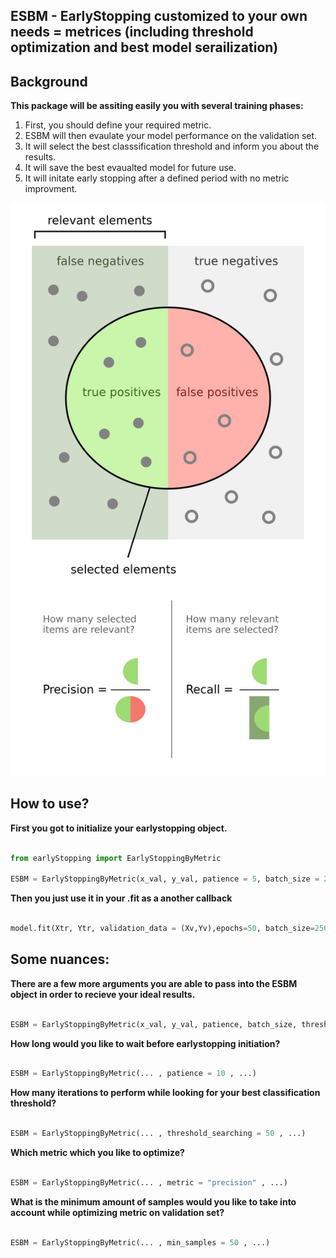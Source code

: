## ESBM - EarlyStopping customized to your own needs = metrices (including threshold optimization and best model serailization)


## Background

**This package will be assiting easily you with several training phases:**

1. First, you should define your required metric.
2. ESBM will then evaulate your model performance on the validation set.
3. It will select the best classsification threshold and inform you about the results.
4. It will save the best evaualted model for future use.
5. It will initate early stopping after a defined period with no metric improvment.


![](https://github.com/itamargol/EarlyStoppingByMetric/blob/master/Precisionrecall.svg.png)

## How to use?

**First you got to initialize your earlystopping object.**

                           
``` python

from earlyStopping import EarlyStoppingByMetric

ESBM = EarlyStoppingByMetric(x_val, y_val, patience = 5, batch_size = 256)

```     

**Then you just use it in your .fit as a another callback**

``` python

model.fit(Xtr, Ytr, validation_data = (Xv,Yv),epochs=50, batch_size=256, verbose=1,callbacks=[ESBM],shuffle=True)


```     

## Some nuances:

**There are a few more arguments you are able to pass into the ESBM object in order to recieve your ideal results.**

``` python

ESBM = EarlyStoppingByMetric(x_val, y_val, patience, batch_size, threshold_searching = 50, metric = "precision", min_samples = 50)

```    

**How long would you like to wait before earlystopping initiation?**

``` python

ESBM = EarlyStoppingByMetric(... , patience = 10 , ...)
```   

**How many iterations to perform while looking for your best classification threshold?**

``` python

ESBM = EarlyStoppingByMetric(... , threshold_searching = 50 , ...)
```    


**Which metric which you like to optimize?**

``` python

ESBM = EarlyStoppingByMetric(... , metric = "precision" , ...)

```  

**What is the minimum amount of samples would you like to take into account while optimizing metric on validation set?**

``` python

ESBM = EarlyStoppingByMetric(... , min_samples = 50 , ...)

```    




